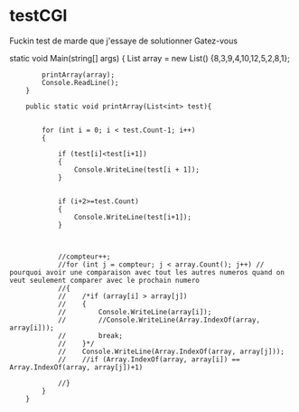 # testCGI
Fuckin test de marde que j'essaye de solutionner
Gatez-vous


static void Main(string[] args)
        {
            List<int> array = new List<int>() {8,3,9,4,10,12,5,2,8,1};

            printArray(array);
            Console.ReadLine();
        }

        public static void printArray(List<int> test){

            
            for (int i = 0; i < test.Count-1; i++)
            {

                if (test[i]<test[i+1])
                {
                    Console.WriteLine(test[i + 1]);
                }


                if (i+2>=test.Count)
                {
                    Console.WriteLine(test[i+1]);
                }

                

                //compteur++;
                //for (int j = compteur; j < array.Count(); j++) // pourquoi avoir une comparaison avec tout les autres numeros quand on veut seulement comparer avec le prochain numero
                //{
                //    /*if (array[i] > array[j])
                //    {
                //        Console.WriteLine(array[i]);
                //        //Console.WriteLine(Array.IndexOf(array, array[i]));
                //        break;
                //    }*/
                //    Console.WriteLine(Array.IndexOf(array, array[j]));
                //    //if (Array.IndexOf(array, array[i]) == Array.IndexOf(array, array[j])+1)
                    
                //}
            }
        }
